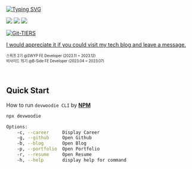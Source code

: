 <a href="https://git.io/typing-svg"><img src="https://readme-typing-svg.demolab.com?font=Modak&size=30&pause=1000&color=4493F8&width=435&lines=Hello%2C+World!+I'm+devwoodie!" alt="Typing SVG" /></a>

<img src="https://img.shields.io/badge/Next.js-000000?style=flat&logo=Next.js&logoColor=fff"/> <img src="https://img.shields.io/badge/React.js-61DAFB?style=flat&logo=React&logoColor=fff"/> <img src="https://img.shields.io/badge/TypeScript-3178C6?style=flat&logo=TypeScript&logoColor=fff"/>

<a href="https://github.com/git-tiers/gittiers" target="_blank"><img src="https://git-tiers.devwoodie.com/api/tier/devwoodie" alt="Git-TIERS" /></a>

[I would appreciate it if you could visit my tech blog and leave a message.](https://www.devwoodie.com/guestbook)

<sub><sup>스위프 2기 @SWYP FE Developer (2023.11 ~ 2023.12)</sup></sub> <br/>
<sub><sup>비사이드 15기 @B-Side FE Developer (2023.04 ~ 2023.07)</sup></sub>

<br/>

## Quick Start
How to run `devwoodie CLI` by [**NPM**](https://www.npmjs.com/package/devwoodie)
```bash
npx devwoodie
```
```bash
Options:
    -c, --career     Display Career
    -g, --github     Open Github
    -b, --blog       Open Blog
    -p, --portfolio  Open Portfolio
    -r, --resume     Open Resume
    -h, --help       display help for command
```


